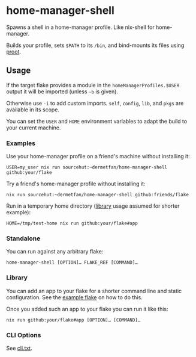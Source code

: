 # home-manager-shell

Spawns a shell in a home-manager profile. Like nix-shell for home-manager.

Builds your profile, sets `$PATH` to its `/bin`, and bind-mounts its files using [proot](https://proot-me.github.io/).

## Usage

If the target flake provides a module in the `homeManagerProfiles.$USER` output it will be imported (unless `-b` is given).

Otherwise use `-i` to add custom imports. `self`, `config`, `lib`, and `pkgs` are available in its scope.

You can set the `USER` and `HOME` environment variables to adapt the build to your current machine.

### Examples

Use your home-manager profile on a friend's machine without installing it:

	USER=my_user nix run sourcehut:~dermetfan/home-manager-shell github:your/flake

Try a friend's home-manager profile without installing it:

	nix run sourcehut:~dermetfan/home-manager-shell github:friends/flake

Run in a temporary home directory ([library](#library) usage assumed for shorter example):

	HOME=/tmp/test-home nix run github:your/flake#app

### Standalone

You can run against any arbitrary flake:

	home-manager-shell [OPTION]… FLAKE_REF [COMMAND]…

### Library

You can add an app to your flake for a shorter command line and static configuration.
See the [example flake](example/flake.nix) on how to do this.

Once you added such an app to your flake you can run it like this:

	nix run github:your/flake#app [OPTION]… [COMMAND]…

### CLI Options

See [cli.txt](cli.txt).
